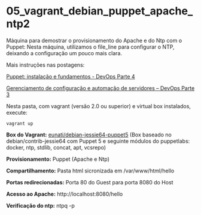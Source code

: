 # 05_vagrant_debian_puppet_apache_ntp2

Máquina para demostrar o provisionamento do Apache e do Ntp com o Puppet:
Nesta máquina, utilizamos o file_line para configurar o NTP, deixando a configuração um pouco mais clara. 

Mais instruções nas postagens: 

[Puppet: instalação e fundamentos - DevOps Parte 4](https://www.eunati.com.br/2017/10/puppet-instalacao-e-fundamentos-devops-parte-4.html)

[Gerenciamento de configuração e automação de servidores – DevOps Parte 3](https://www.eunati.com.br/2017/10/gerenciamento-de-configuracao-devops-parte-3.html)

Nesta pasta, com vagrant (versão 2.0 ou superior) e virtual box instalados, execute:
```
vagrant up
```

**Box do Vagrant:** [eunati/debian-jessie64-puppet5](https://app.vagrantup.com/eunati/boxes/debian-jessie64-puppet5) (Box baseado no debian/contrib-jessie64 com Puppet 5 e seguinte módulos do puppetlabs: docker, ntp, stdlib, concat, apt, vcsrepo)

**Provisionamento:** Puppet (Apache e Ntp)

**Compartilhamento:** Pasta html sicronizada em /var/www/html/hello

**Portas redirecionadas:** Porta 80 do Guest para porta 8080 do Host

**Acesso ao Apache:** http://localhost:8080/hello

**Verificação do ntp:** ntpq -p
